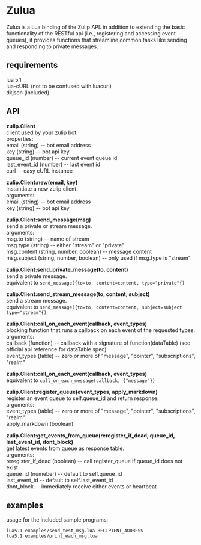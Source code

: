 Zulua
=====

Zulua is a Lua binding of the Zulip API. in addition to extending the basic functionality of the RESTful api (i.e., registering and accessing event queues), it provides functions that streamline common tasks like sending and responding to private messages.

requirements
------------
lua 5.1  
lua-cURL (not to be confused with luacurl)  
dkjson (included)

API
---
**zulip.Client**  
client used by your zulip bot.  
properties:  
email (string) -- bot email address  
key (string) -- bot api key  
queue_id (number) -- current event queue id  
last_event_id (number) -- last event id  
curl -- easy cURL instance

**zulip.Client:new(email, key)**  
instantiate a new zulip client.  
arguments:  
email (string) -- bot email address  
key (string) -- bot api key

**zulip.Client:send_message(msg)**  
send a private or stream message.  
arguments:  
msg.to (string) -- name of stream  
msg.type (string) -- either "stream" or "private"  
msg.content (string, number, boolean) -- message content  
msg.subject (string, number, boolean) -- only used if msg.type is "stream"

**zulip.Client:send_private_message(to, content)**  
send a private message.  
equivalent to `send_message({to=to, content=content, type="private"{)`

**zulip.Client:send_stream_message(to, content, subject)**  
send a stream message.  
equivalent to `send_message({to=to, content=content, subject=subject type="stream"{)`


**zulip.Client:call_on_each_event(callback, event_types)**  
blocking function that runs a callback on each event of the requested types.  
arguments:  
callback (function) -- callback with a signature of function(dataTable) (see official api reference for dataTable spec)  
event_types (table) -- zero or more of "message", "pointer", "subscriptions", "realm"

**zulip.Client:call_on_each_event(callback, event_types)**  
equivalent to `call_on_each_message(callback, {"message"})`

**zulip.Client:register_queue(event_types, apply_markdown)**  
register an event queue to self.queue_id and return response.  
arguments:  
event_types (table) -- zero or more of "message", "pointer", "subscriptions", "realm"  
apply_markdown (boolean)

**zulip.Client:get_events_from_queue(reregister_if_dead, queue_id, last_event_id, dont_block)**  
get latest events from queue as response table.  
arguments:  
reregister_if_dead (boolean) -- call register_queue if queue_id does not exist  
queue_id (numeber) -- default to self.queue_id  
last_event_id -- default to self.last_event_id  
dont_block -- immediately receive either events or heartbeat

examples
--------
usage for the included sample programs:

`lua5.1 examples/send_test_msg.lua RECIPIENT_ADDRESS`  
`lua5.1 examples/print_each_msg.lua`


